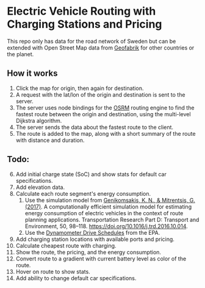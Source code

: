 # Electric Vehicle Routing with Charging Stations and Pricing

This repo only has data for the road network of Sweden but can be extended with Open Street Map data from [Geofabrik](https://download.geofabrik.de/index.html) for other countries or the planet.

## How it works

1. Click the map for origin, then again for destination.
2. A request with the lat/lon of the origin and destination is sent to the server.
3. The server uses node bindings for the [OSRM](https://github.com/Project-OSRM/osrm-backend/blob/master/docs/nodejs/api.md) routing engine to find the fastest route between the origin and destination, using the multi-level Dijkstra algorithm.
4. The server sends the data about the fastest route to the client.
5. The route is added to the map, along with a short summary of the route with distance and duration.

## Todo:

6. Add initial charge state (SoC) and show stats for default car specifications.
7. Add elevation data.
8. Calculate each route segment's energy consumption.
   1. Use the simulation model from [Genikomsakis, K. N., & Mitrentsis, G. (2017)](https://www.sciencedirect.com/science/article/pii/S1361920915302881). A computationally efficient simulation model for estimating energy consumption of electric vehicles in the context of route planning applications. Transportation Research Part D: Transport and Environment, 50, 98–118. https://doi.org/10.1016/j.trd.2016.10.014.
   2. Use the [Dynamometer Drive Schedules](https://www.epa.gov/vehicle-and-fuel-emissions-testing/dynamometer-drive-schedules) from the EPA.
9. Add charging station locations with available ports and pricing.
10. Calculate cheapest route with charging.
11. Show the route, the pricing, and the energy consumption.
12. Convert route to a gradient with current battery level as color of the route.
13. Hover on route to show stats.
14. Add ability to change default car specifications.
